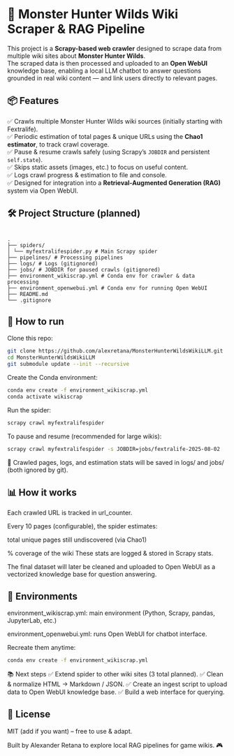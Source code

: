 # 🐉 Monster Hunter Wilds Wiki Scraper & RAG Pipeline

This project is a **Scrapy-based web crawler** designed to scrape data from multiple wiki sites about **Monster Hunter Wilds**.  
The scraped data is then processed and uploaded to an **Open WebUI** knowledge base, enabling a local LLM chatbot to answer questions grounded in real wiki content — and link users directly to relevant pages.


## 📦 Features

✅ Crawls multiple Monster Hunter Wilds wiki sources (initially starting with Fextralife).  
✅ Periodic estimation of total pages & unique URLs using the **Chao1 estimator**, to track crawl coverage.  
✅ Pause & resume crawls safely (using Scrapy’s `JOBDIR` and persistent `self.state`).  
✅ Skips static assets (images, etc.) to focus on useful content.  
✅ Logs crawl progress & estimation to file and console.  
✅ Designed for integration into a **Retrieval-Augmented Generation (RAG)** system via Open WebUI.


## 🛠 Project Structure (planned)
```

.
├── spiders/
│ └── myfextralifespider.py # Main Scrapy spider
├── pipelines/ # Processing pipelines
├── logs/ # Logs (gitignored)
├── jobs/ # JOBDIR for paused crawls (gitignored)
├── environment_wikiscrap.yml # Conda env for crawler & data processing
├── environment_openwebui.yml # Conda env for running Open WebUI
├── README.md
└── .gitignore
```

## 🚀 How to run

Clone this repo:
```bash
git clone https://github.com/alexretana/MonsterHunterWildsWikiLLM.git
cd MonsterHunterWildsWikiLLM
git submodule update --init --recursive
```

Create the Conda environment:

```bash
conda env create -f environment_wikiscrap.yml
conda activate wikiscrap
```

Run the spider:

```bash
scrapy crawl myfextralifespider
```
To pause and resume (recommended for large wikis):

```bash
scrapy crawl myfextralifespider -s JOBDIR=jobs/fextralife-2025-08-02
```

📝 Crawled pages, logs, and estimation stats will be saved in logs/ and jobs/ (both ignored by git).

## 📊 How it works
Each crawled URL is tracked in url_counter.

Every 10 pages (configurable), the spider estimates:

total unique pages still undiscovered (via Chao1)

% coverage of the wiki
These stats are logged & stored in Scrapy stats.

The final dataset will later be cleaned and uploaded to Open WebUI as a vectorized knowledge base for question answering.


## 🧰 Environments
environment_wikiscrap.yml: main environment (Python, Scrapy, pandas, JupyterLab, etc.)

environment_openwebui.yml: runs Open WebUI for chatbot interface.

Recreate them anytime:

```bash
conda env create -f environment_wikiscrap.yml
```

📚 Next steps
✅ Extend spider to other wiki sites (3 total planned).
✅ Clean & normalize HTML → Markdown / JSON.
✅ Create an ingest script to upload data to Open WebUI knowledge base.
✅ Build a web interface for querying.

## 📝 License
MIT (add if you want) – free to use & adapt.

Built by Alexander Retana to explore local RAG pipelines for game wikis. 🎮
